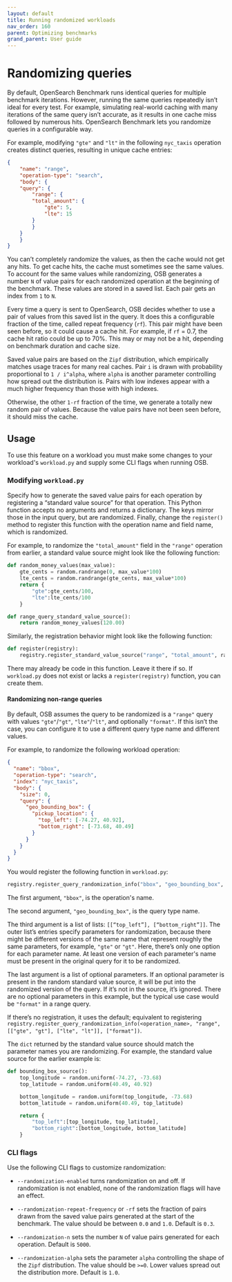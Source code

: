 ```yaml
---
layout: default
title: Running randomized workloads
nav_order: 160
parent: Optimizing benchmarks
grand_parent: User guide
---
```


# Randomizing queries

By default, OpenSearch Benchmark runs identical queries for multiple benchmark iterations. However, running the same queries repeatedly isn’t ideal for every test. For example, simulating real-world caching with many iterations of the same query isn’t accurate, as it results in one cache miss followed by numerous hits. OpenSearch Benchmark lets you randomize queries in a configurable way. 


For example, modifying `"gte"` and `"lt"` in the following `nyc_taxis` operation creates distinct queries, resulting in unique cache entries:

```json
{
    "name": "range",
    "operation-type": "search",
    "body": {
    "query": {
        "range": {
        "total_amount": {
            "gte": 5,
            "lte": 15
        }
        }
    }
    }
}
```


You can’t completely randomize the values, as then the cache would not get any hits. To get cache hits, the cache must sometimes see the same values. To account for the same values while randomizing, OSB generates a number `N` of value pairs for each randomized operation at the beginning of the benchmark. These values are stored in a saved list. Each pair gets an index from `1` to `N`.

Every time a query is sent to OpenSearch, OSB decides whether to use a pair of values from this saved list in the query. It does this a configurable fraction of the time, called repeat frequency (`rf`). This pair might have been seen before, so it could cause a cache hit. For example, if `rf` = 0.7, the cache hit ratio could be up to 70%. This may or may not be a hit, depending on benchmark duration and cache size. 

Saved value pairs are based on the `Zipf` distribution, which empirically matches usage traces for many real caches. Pair `i` is drawn with probability proportional to `1 / i^alpha`, where `alpha` is another parameter controlling how spread out the distribution is. Pairs with low indexes appear with a much higher frequency than those with high indexes.

Otherwise, the other `1-rf` fraction of the time, we generate a totally new random pair of values. Because the value pairs have not been seen before, it should miss the cache.

## Usage

To use this feature on a workload you must make some changes to your workload's `workload.py` and supply some CLI flags when running OSB.

### Modifying `workload.py`

Specify how to generate the saved value pairs for each operation by registering a “standard value source” for that operation. This Python function accepts no arguments and returns a dictionary. The keys mirror those in the input query, but are randomized. Finally, change the `register()` method to register this function with the operation name and field name, which is randomized.

For example, to randomize the `"total_amount"` field in the `"range"` operation from earlier, a standard value source might look like the following function: 

```py
def random_money_values(max_value):
    gte_cents = random.randrange(0, max_value*100)
    lte_cents = random.randrange(gte_cents, max_value*100)
    return {
        "gte":gte_cents/100,
        "lte":lte_cents/100
    }

def range_query_standard_value_source():
    return random_money_values(120.00)
```

Similarly, the registration behavior might look like the following function:

```py
def register(registry):
    registry.register_standard_value_source("range", "total_amount", range_query_standard_value_source)
```

There may already be code in this function. Leave it there if so. If `workload.py` does not exist or lacks a `register(registry)` function, you can create them. 

#### Randomizing non-range queries

By default, OSB assumes the query to be randomized is a `"range"` query with values `"gte"`/`"gt"`, `"lte"`/`"lt"`, and optionally `"format"`. If this isn’t the case, you can configure it to use a different query type name and different values. 

For example, to randomize the following workload operation: 

```json
{
  "name": "bbox", 
  "operation-type": "search", 
  "index": "nyc_taxis",
  "body": { 
    "size": 0,
    "query": {
      "geo_bounding_box": {
        "pickup_location": {
          "top_left": [-74.27, 40.92],
          "bottom_right": [-73.68, 40.49]
        }
      }
    }
  }
}
```

You would register the following function in `workload.py`: 

```py
registry.register_query_randomization_info("bbox", "geo_bounding_box", [["top_left"], ["bottom_right"]], [])
```

The first argument, `"bbox"`, is the operation's name. 

The second argument, `"geo_bounding_box"`, is the query type name.

The third argument is a list of lists: `[[“top_left”], [“bottom_right”]]`. The outer list’s entries specify parameters for randomization, because there might be different versions of the same name that represent roughly the same parameters, for example, `"gte"` or `"gt"`. Here, there’s only one option for each parameter name. At least one version of each parameter's name must be present in the original query for it to be randomized.

The last argument is a list of optional parameters. If an optional parameter is present in the random standard value source, it will be put into the randomized version of the query. If it’s not in the source, it’s ignored. There are no optional parameters in this example, but the typical use case would be `"format"` in a range query.

If there’s no registration, it uses the default; equivalent to registering `registry.register_query_randomization_info(<operation_name>, "range", [["gte", "gt"], ["lte", "lt"]], ["format"])`.

The `dict` returned by the standard value source should match the parameter names you are randomizing. For example, the standard value source for the earlier example is:

```py
def bounding_box_source(): 
    top_longitude = random.uniform(-74.27, -73.68)
    top_latitude = random.uniform(40.49, 40.92)

    bottom_longitude = random.uniform(top_longitude, -73.68)
    bottom_latitude = random.uniform(40.49, top_latitude)

    return { 
        "top_left":[top_longitude, top_latitude],
        "bottom_right":[bottom_longitude, bottom_latitude]
    }
```



### CLI flags

Use the following CLI flags to customize randomization:

- `--randomization-enabled` turns randomization on and off. If randomization is not enabled, none of the randomization flags will have an effect.

- `--randomization-repeat-frequency` or `-rf` sets the fraction of pairs drawn from the saved value pairs generated at the start of the benchmark. The value should be between `0.0` and `1.0`.  Default is `0.3`. 

- `--randomization-n` sets the number `N` of value pairs generated for each operation. Default is `5000`. 

- `--randomization-alpha` sets the parameter `alpha` controlling the shape of the `Zipf` distribution. The value should be `>=0`. Lower values spread out the distribution more. Default is `1.0`. 
